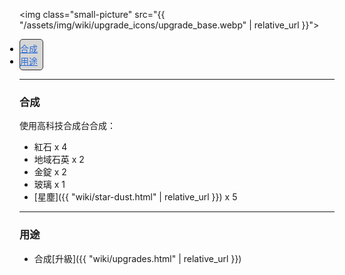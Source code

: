 <img class="small-picture" src="{{ "/assets/img/wiki/upgrade_icons/upgrade_base.webp" | relative_url }}">

<div style="display:inline-block; padding:4px 8px 4px 0px; padding:auto;  background-color:#d6d6d6; border:1px #2D2D2D solid; border-radius:5px; color:black;">
<ul style="padding:0px;margin:0px">
    <li><a href="#合成" style="color:#2a6cd6;">合成</a></li>
    <li><a href="#用途" style="color:#2a6cd6;">用途</a></li>
</ul>
</div>

---

<a name="合成"></a>

### 合成

使用高科技合成台合成：

- 紅石 x 4  
- 地域石英 x 2  
- 金錠 x 2  
- 玻璃 x 1  
- [星塵]({{ "wiki/star-dust.html" | relative_url }}) x 5  

---

<a name="用途"></a>

### 用途

- 合成[升級]({{ "wiki/upgrades.html" | relative_url }})
